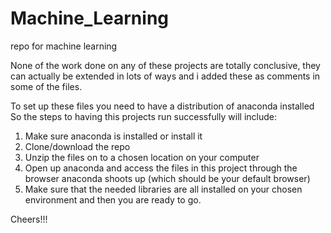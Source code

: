 # Machine_Learning
repo for machine learning

None of the work done on any of these projects are totally conclusive, they can actually be extended in lots of ways and i added these 
as comments in some of the files. 

To set up these files you need to have a distribution of anaconda installed
So the steps to having this projects run successfully will include:

1. Make sure anaconda is installed or install it
2. Clone/download the repo
3. Unzip the files on to a chosen location on your computer
4. Open up anaconda and access the files in this project through the browser anaconda shoots up (which should be your default browser)
5. Make sure that the needed libraries are all installed on your chosen environment and then you are ready to go.



Cheers!!!
